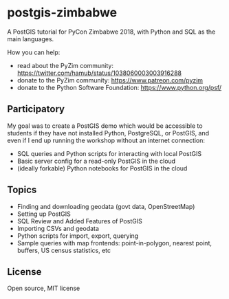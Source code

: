 # postgis-zimbabwe

A PostGIS tutorial for PyCon Zimbabwe 2018, with Python and SQL as the main
languages.

How you can help:

- read about the PyZim community: https://twitter.com/hamub/status/1038060003003916288
- donate to the PyZim community: https://www.patreon.com/pyzim
- donate to the Python Software Foundation: https://www.python.org/psf/

## Participatory

My goal was to create a PostGIS demo which would be accessible to students
if they have not installed Python, PostgreSQL, or PostGIS, and even if I
end up running the workshop without an internet connection:

- SQL queries and Python scripts for interacting with local PostGIS
- Basic server config for a read-only PostGIS in the cloud
- (ideally forkable) Python notebooks for PostGIS in the cloud

## Topics

- Finding and downloading geodata (govt data, OpenStreetMap)
- Setting up PostGIS
- SQL Review and Added Features of PostGIS
- Importing CSVs and geodata
- Python scripts for import, export, querying
- Sample queries with map frontends: point-in-polygon, nearest point, buffers, US census statistics, etc

## License

Open source, MIT license
